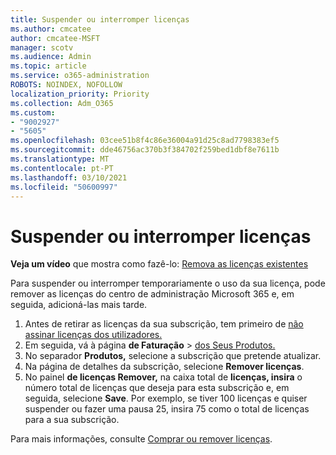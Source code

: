 ```yaml
---
title: Suspender ou interromper licenças
ms.author: cmcatee
author: cmcatee-MSFT
manager: scotv
ms.audience: Admin
ms.topic: article
ms.service: o365-administration
ROBOTS: NOINDEX, NOFOLLOW
localization_priority: Priority
ms.collection: Adm_O365
ms.custom:
- "9002927"
- "5605"
ms.openlocfilehash: 03cee51b8f4c86e36004a91d25c8ad7798383ef5
ms.sourcegitcommit: dde46756ac370b3f384702f259bed1dbf8e7611b
ms.translationtype: MT
ms.contentlocale: pt-PT
ms.lasthandoff: 03/10/2021
ms.locfileid: "50600997"
---
```

# <a name="suspend-or-pause-licenses"></a>Suspender ou interromper licenças

**Veja um vídeo** que mostra como fazê-lo: [Remova as licenças existentes](https://go.microsoft.com/fwlink/p/?linkid=2154938)

Para suspender ou interromper temporariamente o uso da sua licença, pode remover as licenças do centro de administração Microsoft 365 e, em seguida, adicioná-las mais tarde.

1. Antes de retirar as licenças da sua subscrição, tem primeiro de [não assinar licenças dos utilizadores.](https://docs.microsoft.com/microsoft-365/admin/manage/remove-licenses-from-users)
2. Em seguida, vá à página **de Faturação**  >  [dos Seus Produtos.](https://go.microsoft.com/fwlink/p/?linkid=842054)
3. No separador **Produtos,** selecione a subscrição que pretende atualizar.
4. Na página de detalhes da subscrição, selecione **Remover licenças**.
5. No painel **de licenças Remover,** na caixa total de **licenças, insira** o número total de licenças que deseja para esta subscrição e, em seguida, selecione **Save**. Por exemplo, se tiver 100 licenças e quiser suspender ou fazer uma pausa 25, insira 75 como o total de licenças para a sua subscrição.

Para mais informações, consulte [Comprar ou remover licenças](https://docs.microsoft.com/microsoft-365/commerce/licenses/buy-licenses).